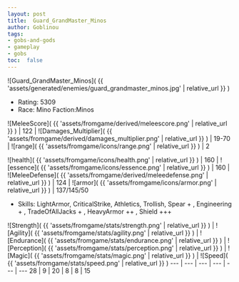 ```yaml
---
layout: post
title:  Guard_GrandMaster_Minos
author: Goblinou
tags:
- gobs-and-gods
- gameplay
- gobs
toc:  false
---
```


![Guard_GrandMaster_Minos]( {{ 'assets/generated/enemies/guard_grandmaster_minos.jpg' | relative_url }} )
- Rating: 5309
- Race: Mino  Faction:Minos

![MeleeScore]( {{ 'assets/fromgame/derived/meleescore.png' | relative_url }} ) | 122 | ![Damages_Multiplier]( {{ 'assets/fromgame/derived/damages_multiplier.png' | relative_url }} ) | 19-70 | ![range]( {{ 'assets/fromgame/icons/range.png' | relative_url }} ) | 2


![health]( {{ 'assets/fromgame/icons/health.png' | relative_url }} ) | 160 | ![essence]( {{ 'assets/fromgame/icons/essence.png' | relative_url }} ) | 160 | ![MeleeDefense]( {{ 'assets/fromgame/derived/meleedefense.png' | relative_url }} ) | 124 | ![armor]( {{ 'assets/fromgame/icons/armor.png' | relative_url }} ) | 137/145/50

* Skills: LightArmor, CriticalStrike, Athletics, Trollish, Spear + , Engineering + , TradeOfAllJacks + , HeavyArmor ++ , Shield +++ 

![Strength]( {{ 'assets/fromgame/stats/strength.png' | relative_url }} ) | ![Agility]( {{ 'assets/fromgame/stats/agility.png' | relative_url }} ) | ![Endurance]( {{ 'assets/fromgame/stats/endurance.png' | relative_url }} ) | ![Perception]( {{ 'assets/fromgame/stats/perception.png' | relative_url }} ) | ![Magic]( {{ 'assets/fromgame/stats/magic.png' | relative_url }} ) | ![Speed]( {{ 'assets/fromgame/stats/speed.png' | relative_url }} )
--- | --- | --- | --- | --- | ---
28 | 9 | 20 | 8 | 8 | 15
